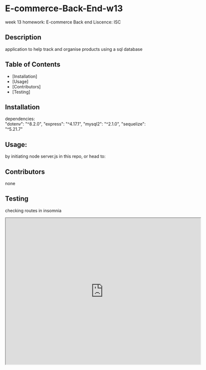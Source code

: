 # E-commerce-Back-End-w13
week 13 homework: E-commerce Back end
Liscence: ISC
## Description
application to help track and organise products using a sql database
## Table of Contents
* [Installation]
* [Usage]
* [Contributors]
* [Testing]
## Installation
  dependencies:  
    "dotenv": "^8.2.0",
    "express": "^4.17.1",
    "mysql2": "^2.1.0",
    "sequelize": "^5.21.7"
## Usage:
by initiating node server.js in this repo, or head to:

## Contributors
none
## Testing
checking routes in insomnia 


<iframe src="https://drive.google.com/file/d/1777bRqHuWOx0TII59xp90LwHJRrmSw-B/preview" width="640" height="480"></iframe>